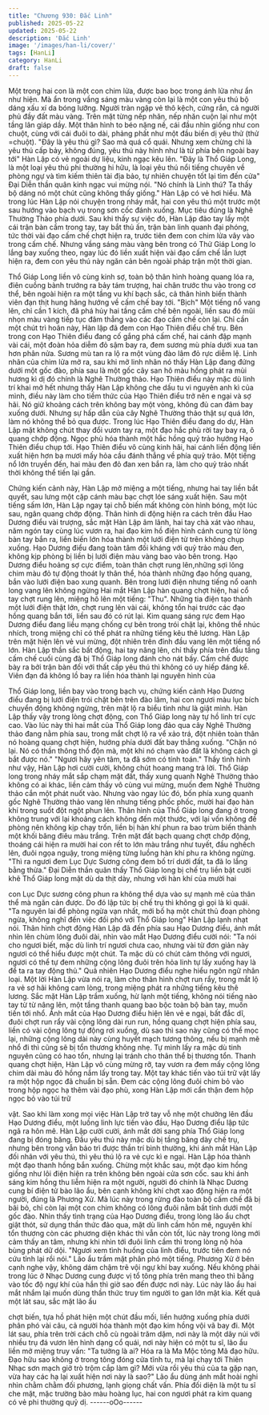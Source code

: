 ```yaml
---
title: "Chương 930: Đắc Linh"
published: 2025-05-22
updated: 2025-05-22
description: 'Đắc Linh'
image: '/images/han-li/cover/'
tags: [HanLi]
category: HanLi
draft: false
---
```


Một trong hai con là một con chim lửa, được bao bọc trong ánh
lửa như ẩn như hiện.
Mà ẩn trong vầng sáng màu vàng còn lại là một con yêu thú bộ
dáng xấu xí da bóng lưỡng. Người tràn ngập vẻ thô kệch, cứng
rắn, cả người phủ đầy đất màu vàng. Trên mặt từng nếp nhăn,
nếp nhăn cuộn lại như một tầng lân giáp dầy. Một thân hình to
béo nặng nề, cái đầu nhìn giống như con chuột, cùng với cái đuôi
to dài, phảng phất như một đầu biến dị yêu thử (thử =chuột).
"Đây là yêu thú gì? Sao mà quá cổ quái. Nhưng xem chừng chỉ là
yêu thú cấp bảy, không đúng, yêu thú này hình như là từ phía bên
ngoài bay tới" Hàn Lập có vẻ ngoài dự liệu, kinh ngạc kêu lên.
"Đây là Thổ Giáp Long, là một loại yêu thú phi thường hi hữu, là
loại yêu thú nổi tiếng chuyên về phòng ngự và tìm kiếm thiên tài
địa bảo, tự nhiên chuyện tốt lại tìm đến cửa" Đại Diễn thần quân
kinh ngạc vui mừng nói.
"Nó chính là Linh thú? Ta thấy bộ dáng nó một chút cũng không
thấy giống." Hàn Lập có vẻ hơi hiểu.
Mà trong lúc Hàn Lập nói chuyện trong nháy mắt, hai con yêu thú
một trước một sau hướng vào bạch vụ trong sơn cốc đánh xuống.
Mục tiêu đúng là Nghê Thường Thảo phía dưới.
Sau khi thấy sự việc đó, Hàn Lập đảo tay lấy một cái trận bàn
cầm trong tay, tay bắt thủ ấn, trận bàn linh quanh đại phóng, tức
thời vài đạo cấm chế chợt hiện ra, trước tiên đem con chim lửa
vây vào trong cấm chế. Nhưng vầng sáng màu vàng bên trong có
Thử Giáp Long lo lắng bay xuống theo, ngay lúc đó liền xuất hiện
vài đạo cấm chế lần lượt hiện ra, đem con yêu thú này ngăn cản
bên ngoài pháp trận một thời gian.

Thổ Giáp Long liền vô cùng kinh sợ, toàn bộ thân hình hoàng
quang lóa ra, điên cuồng bành trướng ra bảy tám trượng, hai
chân trước thu vào trong cơ thể, bên ngoài hiện ra một tầng vu
khí bạch sắc, cả thân hình biến thành viên đạn thịt hung hăng
hướng về cấm chế bay tới.
"Bịch" Một tiếng nổ vang lên, chỉ cần 1 kích, đã phá hủy hai tầng
cấm chế bên ngoài, liền sau đó mũi nhọn màu vàng tiếp tục đâm
thẳng vào các đạo cấm chế còn lại.
Chỉ cần một chút trì hoãn này, Hàn lập đã đem con Hạo Thiên
điểu chế trụ.
Bên trong con Hạo Thiên điểu đang cố gắng phá cấm chế, hai
cánh đập mạnh vài cái, một đoàn hỏa diễm đỏ sậm bay ra, đem
sương mù phía dưới xua tan hơn phân nửa. Sương mù tan ra lộ
ra một vùng đào lâm đỏ rực diễm lệ. Linh nhãn của chim lửa mở
ra, sau khi mở linh nhãn nó thấy Hàn Lập đang đứng dưới một
gốc đào, phía sau là một gốc cây san hô màu hồng phát ra mùi
hương kì dị đó chính là Nghê Thường thảo.
Hạo Thiên điểu này mặc dù linh trí khai mở hết nhưng thấy Hàn
Lập không che dấu tu vi nguyên anh kì của mình, điều này làm
cho tiềm thức của Hạo Thiên điểu trở nên e ngại và sợ hãi. Nó
giữ khoảng cách trên không bay một vòng, không đủ can đảm bay
xuống dưới. Nhưng sự hấp dẫn của cây Nghê Thường thảo thật
sự quá lớn, làm nó không thể bỏ qua được.
Trong lúc Hạo Thiên điểu đang do dự, Hàn Lập mặt không chút
thay đổi vươn tay ra, một đạo hắc phù rời tay bay ra, ô quang
chớp động. Ngọc phù hóa thành một hắc hồng quỷ trảo hướng
Hạo Thiên điểu chụp tới.
Hạo Thiên điểu vô cùng kinh hãi, hai cánh liền động liền xuất hiện
hơn ba mươi mấy hỏa cầu đánh thẳng về phía quỷ trảo.
Một tiếng nổ lớn truyền đến, hai màu đen đỏ đan xen bắn ra, làm
cho quỷ trảo nhất thời không thể tiến lại gần.

Chứng kiến cảnh này, Hàn Lập mở miệng a một tiếng, nhưng hai
tay liền bắt quyết, sau lưng một cặp cánh màu bạc chợt lóe sáng
xuất hiện.
Sau một tiếng sấm lớn, Hàn Lập ngay tại chỗ biến mất không còn
hình bóng, một lúc sau, ngân quang chớp động. Thân hình di
động hiện ra cách trên đầu Hao Dương điểu vài trượng, sắc mặt
Hàn Lập âm lãnh, hai tay chà xát vào nhau, năm ngón tay cùng
lúc vươn ra, hai đạo kim hồ điện hình cánh cung từ lòng bàn tay
bắn ra, liền biến lớn hóa thành một lưới điện từ trên không chụp
xuống.
Hạo Dương điểu đang toàn tâm đối kháng với quỷ trảo màu đen,
không kịp phòng bị liền bị lưới điện màu vàng bao vào bên trong.
Hạo Dương điểu hoảng sợ cực điểm, toàn thân chợt rung
lên,những sợi lông chim màu đỏ tự động thoát ly thân thể, hóa
thành những đạo hồng quang, bắn vào lưới điện bao xung quanh.
Bên trong lưới điện nhưng tiếng nổ oanh long vang lên không
ngừng
Hai mắt Hàn Lập hàn quang chợt hiện, hai cổ tay chợt rung lên,
miệng hô lên một tiếng: "Thu".
Những tia điện tạo thành một lưới điện thật lớn, chợt rung lên vài
cái, không tổn hại trước các đạo hồng quang bắn tới, liền sau đó
có rút lại. Kim quang sáng rực đem Hạo Dương điểu đang liều
mạng chống cự bên trong trói chặt lại, không thể nhúc nhích,
trong miệng chỉ có thể phát ra những tiếng kêu thê lương.
Hàn Lập trên mặt hiện lên vẻ vui mừng, đột nhiên trên đỉnh đầu
vang lên một tiếng nổ lớn.
Hàn Lập thần sắc bất động, hai tay nâng lên, chỉ thấy phía trên
đầu tầng cấm chế cuối cùng đã bị Thổ Giáp long đánh cho nát
bấy. Cấm chế được bày ra bởi trận bàn đối với thất cấp yêu thú
thì không có uy hiếp đáng kể.
Viên đạn đá không lồ bay ra liền hóa thành lại nguyên hình của

Thổ Giáp long, liền bay vào trong bạch vụ, chứng kiến cảnh Hạo
Dương điểu đang bị lưới điện trói chặt bên trên đào lâm, hai con
ngươi màu lục bích chuyển động không ngừng, trên mặt lộ ra
biểu tình như là giật mình.
Hàn Lập thấy vậy trong lòng chợt động, con Thổ Giáp long này tự
hồ linh trí cực cao.
Vào lúc này thì hai mắt của Thổ Giáp long đảo qua cây Nghê
Thường thảo đang nằm phía sau, trong mắt chợt lộ ra vể xảo trá,
đột nhiên toàn thân nó hoàng quang chợt hiện, hướng phía dưới
đất bay thẳng xuống.
"Chặn nó lại. Nó có thần thông thổ độn mà, một khi nó chạm vào
đất là không cách gì bắt được nó."
"Ngươi hãy yên tâm, ta đã sớm có tính toán." Thấy tình hình như
vậy, Hàn Lập hơi cười cười, không chút hoang mang trả lời.
Thổ Giáp long trong nháy mắt sắp chạm mặt đất, thấy xung
quanh Nghê Thường thảo không có ai khác, liền cảm thấy vô
cùng vui mừng, muốn đem Nghê Thường thảo cắn một phát nuốt
vào.
Nhưng vào ngay lúc đó, bốn phía xung quanh gốc Nghê Thường
thảo vang lên nhưng tiếng phốc phốc, mười hai đạo hàn khí trong
suốt đột ngột phun lên. Thân hình của Thổ Giáp long đang ở
trong không trung với lại khoảng cách không đến một thước, với
lại vốn không đề phòng nên không kịp chạy trốn, liền bị hàn khí
phun ra bao trùm biến thành một khối băng điêu màu trắng.
Trên mặt đất bạch quang chợt chớp động, thoáng cái hiện ra
mười hai con rết to lớn màu trắng như tuyết, đầu nghếch lên, đuôi
ngọa nguậy, trong miệng từng luồng hàn khí phu ra không ngừng.
"Thì ra ngươi đem Lục Dực Sương công đem bố trí dưới đất, ta đã
lo lắng bằng thừa." Đại Diễn thần quân thấy Thổ Giáp long bị chế
trụ liền bật cười khẽ
Thổ Giáp long mặt dù da thịt dày, nhưng với hàn khí của mười hai

con Lục Dực sương công phun ra không thể dựa vào sự mạnh
mẽ của thân thể mà ngăn cản được. Do đó lập tức bị chế trụ thì
không gì gọi là kì quái.
"Ta nguyên lai để phòng ngừa vạn nhất, mới bố hạ một chút thủ
đoạn phòng ngừa, không nghĩ đến việc đối phó với Thổ Giáp
long" Hàn Lập lạnh nhạt nói.
Thân hình chợt động Hàn Lập đã đến phía sau Hạo Dương điểu,
ánh mắt nhìn lên chùm lông đuôi dài, nhìn vào mắt Hạo Dương
điểu cười nói:
"Ta nói cho ngươi biết, mặc dù linh trí ngươi chưa cao, nhưng vài
từ đơn giản này ngươi có thể hiểu được một chút. Ta mặc dù có
chút cảm thông với ngươi, ngươi có thể tự đem những cộng lông
đuôi trên hỏa linh tự lấy xuống hay là để ta ra tay động thủ."
Quả nhiên Hạo Dương điểu nghe hiểu ngôn ngữ nhân loại. Một
lời Hàn Lập vừa nói ra, làm cho thân hình chợt run rẩy, trong mắt
lộ ra vẻ sợ hãi không cam lòng, trong miệng phát ra những tiếng
kêu thê lương.
Sắc mặt Hàn Lập trầm xuống, hừ lạnh một tiếng, không nói tiếng
nào tay từ từ nâng lên, một tầng thanh quang bao bộc toàn bộ
bàn tay, muốn tiến tới nhổ.
Ánh mắt của Hạo Dương điểu hiện lên vẻ e ngại, bất đắc dĩ, đuôi
chợt run rẩy vài cộng lông dài run run, hồng quang chợt hiện phía
sau, liền có vài cộng lông tự động rơi xuống, dù sao thì sao này
cũng có thể mọc lại, những cộng lông dài này cùng huyết mạch
tương thông, nếu bị mạnh mẽ nhổ đi thì cũng sẽ bị tổn thương
không nhẹ. Tự mình lấy ra mặc dù tinh nguyên cũng có hao tổn,
nhưng lại tránh cho thân thể bị thương tổn.
Thanh quang chợt hiện, Hàn Lập vô cùng mừng rỡ, tay vươn ra
đem mấy cộng lông chim dài màu đỏ hồng nắm lấy trong tay. Một
tay khác tiến vào túi trữ vật lấy ra một hộp ngọc đã chuẩn bị sẵn.
Đem các cộng lông đuôi chim bỏ vào trong hộp ngọc hạ thêm vài
đạo phù, xong Hàn Lập mới cẩn thận đem hộp ngọc bỏ vào túi trữ

vật.
Sao khi làm xong mọi việc Hàn Lập trở tay vỗ nhẹ một chưởng
lên đầu Hạo Dương điểu, một luồng linh lực tiến vào đầu, Hạo
Dương điểu lập tức ngã ra hôn mê.
Hàn Lập cười cười, ánh mắt dời sang phía Thổ Giáp long đang bị
đóng băng.
Đầu yêu thú này mặc dù bị tầng băng dày chế trụ, nhưng bên
trong vẫn bảo trì được thần trí bình thường, khi ánh mắt Hàn Lập
đối nhãn với yêu thú, thì yêu thú lộ ra vẻ cực kì e ngại. Hàn Lập
hóa thành một đạo thanh hồng bắn xuống.
Chừng một khắc sau, một đạo kim hồng giống như lôi điện hiện ra
trên không bên ngoài cửa sơn cốc. sau khi ánh sáng kim hồng thu
liễm hiện ra một người, người đó chính là Nhạc Dương cung bí
điện tử bào lão ẩu, bên cạnh không khí chợt xao động hiện ra một
người, đúng là Phương Xử.
Mà lúc này trong rừng đào toàn bộ cấm chế đã bị bãi bỏ, chỉ còn
lại một con chim không có lông đuôi nằm bất tỉnh dưới một gốc
đào.
Nhìn thấy tình trạng của Hạo Dương điểu, trong lòng lão ẩu chợt
giật thót, sử dụng thần thức đảo qua, mặt dù linh cầm hôn mê,
nguyên khí tổn thương còn các phương diện khác thì vẫn còn tốt,
lúc này trong lòng mới cảm thấy an tâm, nhưng khi nhìn tới đuôi
linh cầm thì trong lòng nộ hỏa bùng phát dữ dội.
"Ngươi xem tình huống của linh điểu, trước tiên đem nó cứu tỉnh
lại rồi nói." Lão ẩu trầm mặt phân phó một tiếng.
Phương Xử ở bên cạnh nghe vậy, không dám chậm trẽ vội ngự
khí bay xuống. Nếu không phải trong lúc ở Nhạc Dương cung
được vị tổ tông phía trên mang theo thì bằng vào tốc độ ngự khí
của hắn thì giờ sao đến được nơi này.
Lúc này lão ẩu hai mắt nhắm lại muốn dùng thần thức truy tìm
người to gan lớn mật kia. Kết quả một lát sau, sắc mặt lão ẩu

chợt biến, tựa hồ phát hiện một chút đầu mối, liền hướng xuống
phía dưới phân phó vài câu, cả người hóa thành một đạo kim
hồng vội vã bay đi.
Một lát sau, phía trên trời cách chỗ cù ngoài trăm dặm, nơi này là
một dãy núi với nhiều trụ đá vươn lên hình dạng cổ quái, nơi này
hiện có một tu sĩ, lão ẩu liền mở miệng truy vấn:
"Ta tưởng là ai? Hóa ra là Ma Mộc tông Mã đạo hữu. Đạo hữu sao
không ở trong tông đóng cửa tĩnh tu, mà lại chạy tới Thiên Nhạc
sơn mạch giở trò trộm cắp làm gì? Mới vừa rồi yêu thú của ta gặp
nạn, vừa hay các hạ lại xuất hiện nơi này là sao?" Lão ẩu dùng
ánh mắt hoài nghi nhìn chằm chằm đối phương, lạnh giọng chất
vấn.
Phía đối diện là một tu sĩ che mặt, mặc trường bào màu hoàng
lục, hai con ngươi phát ra kim quang có vẻ phi thường quỷ dị.
------oOo------

